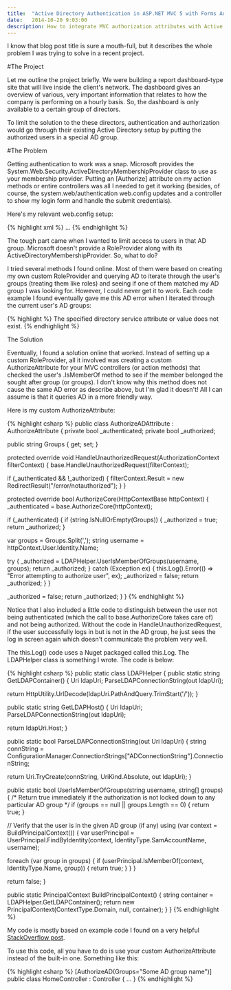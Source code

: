 ```yaml
---
title:  "Active Directory Authentication in ASP.NET MVC 5 with Forms Authentication and Group-Based Authorization"
date:   2014-10-20 9:03:00
description: How to integrate MVC authorization attributes with Active Directory.
---
```


I know that blog post title is sure a mouth-full, but it describes the whole problem I was trying to solve in a recent project.

#The Project

Let me outline the project briefly.  We were building a report dashboard-type site that will live inside the client's network.  The dashboard gives an overview of various, very important information that relates to how the company is performing on a hourly basis.  So, the dashboard is only available to a certain group of directors.

To limit the solution to the these directors, authentication and authorization would go through their existing Active Directory setup by putting the authorized users in a special AD group.

#The Problem

Getting authentication to work was a snap.  Microsoft provides the System.Web.Security.ActiveDirectoryMembershipProvider
class to use as your membership provider.  Putting an [Authorize] attribute on my action methods or entire controllers was all I needed to get it working (besides, of course, the system.web/authentication web.config updates and a controller to show my login form and handle the submit credentials).

Here's my relevant web.config setup:

{% highlight xml %}
<connectionStrings>
<add name="ADConnectionString" connectionString="<ldap connection string here>" />
</connectionStrings>
…
<authentication mode="Forms">
<forms name=".AuthCookie" loginUrl="~/login"/>
</authentication>
<membership defaultProvider="ADMembershipProvider">
<providers>
<clear/>
<add name="ADMembershipProvider"
type="System.Web.Security.ActiveDirectoryMembershipProvider"
connectionStringName="ADConnectionString"
attributeMapUsername="sAMAccountName"/>
</providers>
</membership>
{% endhighlight %}

The tough part came when I wanted to limit access to users in that AD group. Microsoft doesn't provide a RoleProvider along with its ActiveDirectoryMembershipProvider. So, what to do?

I tried several methods I found online. Most of them were based on creating my own custom RoleProvider and querying AD to iterate through the user's groups (treating them like roles) and seeing if one of them matched my AD group I was looking for. However, I could never get it to work. Each code example I found eventually gave me this AD error when I iterated through the current user's AD groups:

{% highlight %}
The specified directory service attribute or value does not exist.
{% endhighlight %}

The Solution

Eventually, I found a solution online that worked. Instead of setting up a custom RoleProvider, all it involved was creating a custom AuthorizeAttribute for your MVC controllers (or action methods) that checked the user's .IsMemberOf method to see if the member belonged the sought after group (or groups). I don't know why this method does not cause the same AD error as describe above, but I'm glad it doesn't! All I can assume is that it queries AD in a more friendly way.

Here is my custom AuthorizeAttribute:

{% highlight csharp %}
public class AuthorizeADAttribute : AuthorizeAttribute
{
private bool _authenticated;
private bool _authorized;

public string Groups { get; set; }

protected override void HandleUnauthorizedRequest(AuthorizationContext filterContext)
{
base.HandleUnauthorizedRequest(filterContext);

if (_authenticated && !_authorized)
{
filterContext.Result = new RedirectResult("/error/notauthorized");
}
}

protected override bool AuthorizeCore(HttpContextBase httpContext)
{
_authenticated = base.AuthorizeCore(httpContext);

if (_authenticated)
{
if (string.IsNullOrEmpty(Groups))
{
_authorized = true;
return _authorized;
}

var groups = Groups.Split(',');
string username = httpContext.User.Identity.Name;

try
{
_authorized = LDAPHelper.UserIsMemberOfGroups(username, groups);
return _authorized;
}
catch (Exception ex)
{
this.Log().Error(() => "Error attempting to authorize user", ex);
_authorized = false;
return _authorized;
}
}

_authorized = false;
return _authorized;
}
}
{% endhighlight %}

Notice that I also included a little code to distinguish between the user not being authenticated (which the call to base.AuthorizeCore takes care of) and not being authorized. Without the code in HandleUnauthorizedRequest, if the user successfully logs in but is not in the AD group, he just sees the log in screen again which doesn't communicate the problem very well.

The this.Log() code uses a Nuget packaged called this.Log. The LDAPHelper class is something I wrote. The code is below:

{% highlight csharp %}
public static class LDAPHelper
{
public static string GetLDAPContainer()
{
Uri ldapUri;
ParseLDAPConnectionString(out ldapUri);

return HttpUtility.UrlDecode(ldapUri.PathAndQuery.TrimStart('/'));
}

public static string GetLDAPHost()
{
Uri ldapUri;
ParseLDAPConnectionString(out ldapUri);

return ldapUri.Host;
}

public static bool ParseLDAPConnectionString(out Uri ldapUri)
{
string connString = ConfigurationManager.ConnectionStrings["ADConnectionString"].ConnectionString;

return Uri.TryCreate(connString, UriKind.Absolute, out ldapUri);
}

public static bool UserIsMemberOfGroups(string username, string[] groups)
{
/* Return true immediately if the authorization is not
locked down to any particular AD group */
if (groups == null || groups.Length == 0)
{
return true;
}

// Verify that the user is in the given AD group (if any)
using (var context = BuildPrincipalContext())
{
var userPrincipal = UserPrincipal.FindByIdentity(context,
IdentityType.SamAccountName,
username);

foreach (var group in groups)
{
if (userPrincipal.IsMemberOf(context, IdentityType.Name, group))
{
return true;
}
}
}

return false;
}

public static PrincipalContext BuildPrincipalContext()
{
string container = LDAPHelper.GetLDAPContainer();
return new PrincipalContext(ContextType.Domain, null, container);
}
}
{% endhighlight %}

My code is mostly based on example code I found on a very helpful [StackOverflow post][so-post].

To use this code, all you have to do is use your custom AuthorizeAttribute instead of the built-in one. Something like this:

{% highlight csharp %}
[AuthorizeAD(Groups="Some AD group name")]
public class HomeController : Controller
{
…
}
{% endhighlight %}

[so-post]: http://stackoverflow.com/questions/4342271/asp-net-mvc-forms-authorization-with-active-directory-groups/4383502#4383502
